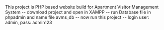 This project is PHP based website build for Apartment Visitor Management System
-- download project and open in XAMPP 
-- run Database file in phpadmin and name file avms_db
-- now run this project
-- login user: admin,  pass: admin123

